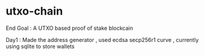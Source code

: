 # utxo-chain

End Goal : A UTXO based proof of stake blockcain 


Day1 : Made the address generator , used ecdsa secp256r1 curve , currently using sqlite to store wallets 



